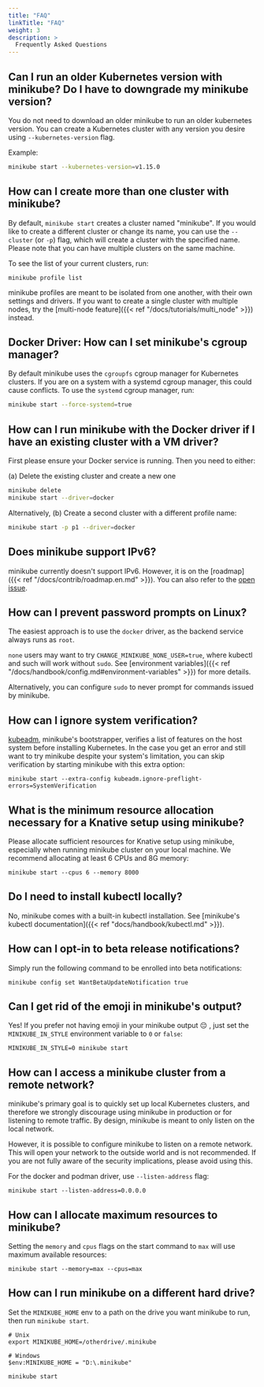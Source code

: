 ```yaml
---
title: "FAQ"
linkTitle: "FAQ"
weight: 3
description: >
  Frequently Asked Questions
---
```



## Can I run an older Kubernetes version with minikube? Do I have to downgrade my minikube version?

You do not need to download an older minikube to run an older kubernetes version.
You can create a Kubernetes cluster with any version you desire using `--kubernetes-version` flag.

Example:

```bash
minikube start --kubernetes-version=v1.15.0
```

## How can I create more than one cluster with minikube?

By default, `minikube start` creates a cluster named "minikube". If you would like to create a different cluster or change its name, you can use the `--cluster` (or `-p`) flag, which will create a cluster with the specified name. Please note that you can have multiple clusters on the same machine.

To see the list of your current clusters, run:
```
minikube profile list
```

minikube profiles are meant to be isolated from one another, with their own settings and drivers. If you want to create a single cluster with multiple nodes, try the [multi-node feature]({{< ref "/docs/tutorials/multi_node" >}}) instead.


## Docker Driver: How can I set minikube's cgroup manager?

By default minikube uses the `cgroupfs` cgroup manager for Kubernetes clusters. If you are on a system with a systemd cgroup manager, this could cause conflicts.
To use the `systemd` cgroup manager, run:

```bash
minikube start --force-systemd=true
```

## How can I run minikube with the Docker driver if I have an existing cluster with a VM driver?

First please ensure your Docker service is running. Then you need to either:  

(a) Delete the existing cluster and create a new one

```bash
minikube delete
minikube start --driver=docker
```

Alternatively, (b) Create a second cluster with a different profile name:

```bash
minikube start -p p1 --driver=docker 
```

## Does minikube support IPv6?

minikube currently doesn't support IPv6. However, it is on the [roadmap]({{< ref "/docs/contrib/roadmap.en.md" >}}). You can also refer to the [open issue](https://github.com/kubernetes/minikube/issues/8535).

## How can I prevent password prompts on Linux?

The easiest approach is to use the `docker` driver, as the backend service always runs as `root`.

`none` users may want to try `CHANGE_MINIKUBE_NONE_USER=true`, where kubectl and such will work without `sudo`. See [environment variables]({{< ref "/docs/handbook/config.md#environment-variables" >}}) for more details.  

Alternatively, you can configure `sudo` to never prompt for commands issued by minikube.

## How can I ignore system verification?

[kubeadm](https://github.com/kubernetes/kubeadm), minikube's bootstrapper, verifies a list of features on the host system before installing Kubernetes. In the case you get an error and still want to try minikube despite your system's limitation, you can skip verification by starting minikube with this extra option:

```shell
minikube start --extra-config kubeadm.ignore-preflight-errors=SystemVerification
```

## What is the minimum resource allocation necessary for a Knative setup using minikube?

Please allocate sufficient resources for Knative setup using minikube, especially when running minikube cluster on your local machine. We recommend allocating at least 6 CPUs and 8G memory:

```shell
minikube start --cpus 6 --memory 8000
```

## Do I need to install kubectl locally?

No, minikube comes with a built-in kubectl installation. See [minikube's kubectl documentation]({{< ref "docs/handbook/kubectl.md" >}}).

## How can I opt-in to beta release notifications?

Simply run the following command to be enrolled into beta notifications:
```
minikube config set WantBetaUpdateNotification true
```

## Can I get rid of the emoji in minikube's output?

Yes! If you prefer not having emoji in your minikube output 😔 , just set the `MINIKUBE_IN_STYLE` environment variable to `0` or `false`:

```
MINIKUBE_IN_STYLE=0 minikube start

```

## How can I access a minikube cluster from a remote network?

minikube's primary goal is to quickly set up local Kubernetes clusters, and therefore we strongly discourage using minikube in production or for listening to remote traffic. By design, minikube is meant to only listen on the local network.

However, it is possible to configure minikube to listen on a remote network. This will open your network to the outside world and is not recommended. If you are not fully aware of the security implications, please avoid using this.

For the docker and podman driver, use `--listen-address` flag:

```
minikube start --listen-address=0.0.0.0
```

## How can I allocate maximum resources to minikube?

Setting the `memory` and `cpus` flags on the start command to `max` will use maximum available resources:
```
minikube start --memory=max --cpus=max
```

## How can I run minikube on a different hard drive?

Set the `MINIKUBE_HOME` env to a path on the drive you want minikube to run, then run `minikube start`.

```
# Unix
export MINIKUBE_HOME=/otherdrive/.minikube

# Windows
$env:MINIKUBE_HOME = "D:\.minikube"

minikube start
```
